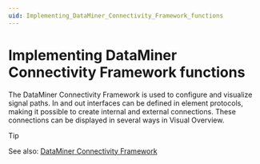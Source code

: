 ```yaml
---
uid: Implementing_DataMiner_Connectivity_Framework_functions
---
```


# Implementing DataMiner Connectivity Framework functions

The DataMiner Connectivity Framework is used to configure and visualize signal paths. In and out interfaces can be defined in element protocols, making it possible to create internal and external connections. These connections can be displayed in several ways in Visual Overview.

> [!TIP]
> See also:
> [DataMiner Connectivity Framework](xref:DCF#dataminer-connectivity-framework)
